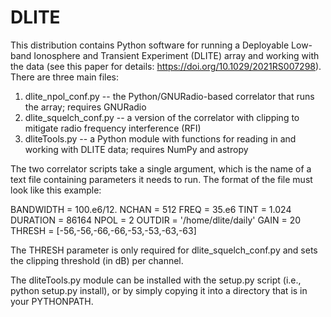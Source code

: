 # DLITE
This distribution contains Python software for running a Deployable Low-band Ionosphere and Transient Experiment (DLITE) array and working with the data (see this paper for details: https://doi.org/10.1029/2021RS007298).  There are three main files:

1. dlite_npol_conf.py -- the Python/GNURadio-based correlator that runs the array; requires GNURadio
2. dlite_squelch_conf.py -- a version of the correlator with clipping to mitigate radio frequency interference (RFI)
3. dliteTools.py -- a Python module with functions for reading in and working with DLITE data; requires NumPy and astropy

The two correlator scripts take a single argument, which is the name of a text file containing parameters it needs to run.  The format of the file must look like this example:

BANDWIDTH = 100.e6/12.
NCHAN = 512
FREQ = 35.e6
TINT = 1.024
DURATION = 86164
NPOL = 2
OUTDIR = '/home/dlite/daily'
GAIN = 20
THRESH = [-56,-56,-66,-66,-53,-53,-63,-63]

The THRESH parameter is only required for dlite_squelch_conf.py and sets the clipping threshold (in dB) per channel.

The dliteTools.py module can be installed with the setup.py script (i.e., python setup.py install), or by simply copying it into a directory that is in your PYTHONPATH.
